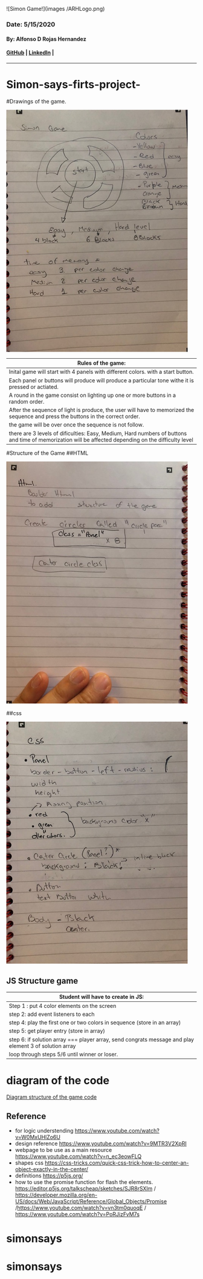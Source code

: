 ![Simon Game!](images /ARHLogo.png)
### Date: 5/15/2020
#### By: Alfonso D Rojas Hernandez 
#### [GitHub](https://github.com/acostade29) | [LinkedIn](https://www.linkedin.com/in/alfonso-d-rojas-hernandez-2253a0105/) | 
***











# Simon-says-firts-project-
#Drawings of the game.


<img src="images /IMG_1484.jpg">




|Rules of the game: |
|---|
| Inital game will start with 4 panels with different colors. with a start button.  |
| Each panel or buttons will produce will produce a particular tone withe it is pressed or actiated. 
| A round in the game consist on lighting up one or more buttons in a random order. |
| After the sequence of light is produce, the user will have to memorized the sequence and press the buttons in the correct order.  |
| the game will be over once the sequence is not follow. |
| there are 3 levels of dificulties: Easy, Medium, Hard numbers of buttons and time of memorization will be affected depending on the difficulty level| 



#Structure of the Game 
##HTML 

<img src="images /IMG_1485.jpg">

##css


<img src="images /IMG_1486.jpg">


## JS Structure game 

| Student will have to create in JS: |
|---|
| Step 1 :  put 4 color elements on the screen|
| step 2:  add event listeners to each |
| step 4:  play the first one or two colors in sequence (store in an array) |
| step 5:  get player entry (store in array)|
| step 6:  if solution array === player array, send congrats message and play element 3 of solution array|
| loop through steps 5/6 until winner or loser. | 



# diagram of the code 

<a href="https://app.diagrams.net/#G1BhJGg4Prv4K_bbhyqU1NnH0b8bpa4VB2">Diagram structure of the game code</a>



## Reference 
- for logic understending https://www.youtube.com/watch?v=W0MxUHlZo6U
- design reference https://www.youtube.com/watch?v=9MTR3V2XpRI
- webpage to be use as a main resource https://www.youtube.com/watch?v=n_ec3eowFLQ
- shapes css https://css-tricks.com/quick-css-trick-how-to-center-an-object-exactly-in-the-center/
- definitions https://p5js.org/
- how to use the promise function for flash the elements. https://editor.p5js.org/talkscheap/sketches/SJR8rSXlm / https://developer.mozilla.org/en-US/docs/Web/JavaScript/Reference/Global_Objects/Promise /https://www.youtube.com/watch?v=vn3tm0quoqE  / https://www.youtube.com/watch?v=PoRJizFvM7s

# simonsays
# simonsays
